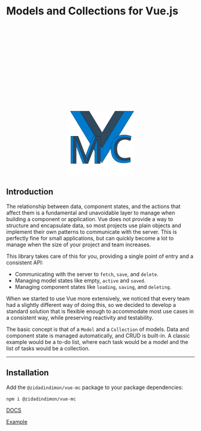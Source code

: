 # Models and Collections for Vue.js

<p align="center" style='margin-top: 250px'>
  <a href="https://github.com/BlackWolf94/VueMC" target="_blank">
    <img width="180" src="docs/mc.png" alt="logo">
  </a>
</p>

## Introduction

The relationship between data, component states, and the actions that affect them is a fundamental and unavoidable
layer to manage when building a component or application. Vue does not provide a way to structure and encapsulate data,
so most projects use plain objects and implement their own patterns to communicate with the server.
This is perfectly fine for small applications, but can quickly become a lot to manage when the size of
your project and team increases.

This library takes care of this for you, providing a single point of entry and a consistent API:

- Communicating with the server to `fetch`, `save`, and `delete`.
- Managing model states like empty, `active` and `saved`.
- Managing component states like `loading`, `saving`, and `deleting`.

When we started to use Vue more extensively, we noticed that every team had a slightly different
way of doing this, so we decided to develop a standard solution that is flexible enough to accommodate
most use cases in a consistent way, while preserving reactivity and testability.

The basic concept is that of a `Model` and a `Collection` of models.
Data and component state is managed automatically, and CRUD is built-in. A classic example would be a to-do list,
where each task would be a model and the list of tasks would be a collection.

____
## Installation

Add the `@zidadindimon/vue-mc` package to your package dependencies:

```bash
npm i @zidadindimon/vue-mc
```

[DOCS](https://blackwolf94.github.io/VueMC/)

[Example](https://bitbucket.org/master-form/vuebase/src/4c8c13e047e6094795f07f3096b8f90e535f0dcf/src/mc/?at=release%2Fmodel-collection)

